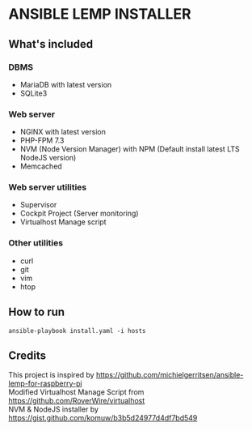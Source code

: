 # ANSIBLE LEMP INSTALLER


## What's included
### DBMS
- MariaDB with latest version
- SQLite3

### Web server
- NGINX with latest version
- PHP-FPM 7.3
- NVM (Node Version Manager) with NPM (Default install latest LTS NodeJS version)
- Memcached

### Web server utilities
- Supervisor
- Cockpit Project (Server monitoring)
- Virtualhost Manage script

### Other utilities
- curl
- git
- vim
- htop

## How to run

```
ansible-playbook install.yaml -i hosts
```

## Credits
This project is inspired by https://github.com/michielgerritsen/ansible-lemp-for-raspberry-pi  
Modified Virtualhost Manage Script from https://github.com/RoverWire/virtualhost  
NVM & NodeJS installer by https://gist.github.com/komuw/b3b5d24977d4df7bd549  